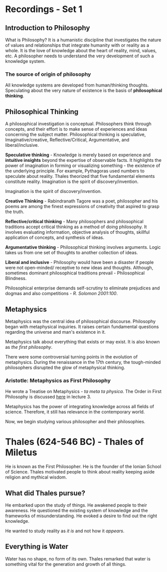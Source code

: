# Recordings - Set 1

## Introduction to Philosophy

What is Philosophy? It is a humanistic discipline that investigates the nature of values and relationships that integrate humanity with or reality as a whole. It is the love of knowledge about the heart of reality, mind, values, etc. A philosopher needs to understand the very development of such a knowledge system.

### The source of origin of philosophy

All knowledge systems are developed from human/thinking thoughts. Speculating about the very nature of existence is the basis of **philosophical thinking**. 

## Philosophical Thinking

A philosophical investigation is conceptual. Philosophers think through concepts, and their effort is to make sense of experiences and ideas concerning the subject matter. Philosophical thinking is speculative, Imaginative/creative, Reflective/Critical, Argumentative, and liberal/inclusive.

**Speculative thinking** - Knowledge is merely based on experience and **intuitive insights** beyond the expertise of observable facts. It highlights the power of imagination in forming or visualizing something - the existence of the underlying principle. For example, Pythagoras used numbers to speculate about reality. Thales theorized that five fundamental elements constitute reality.
Imagination is the spirit of discovery/invention. 

Imagination is the spirit of discovery/invention. 

**Creative Thinking** - Rabindranath Tagore was a poet, philosopher and his poems are among the finest expressions of creativity that aspired to grasp the truth.

**Reflective/critical thinking** - Many philosophers and philosophical traditions accept critical thinking as a method of doing philosophy. It involves evaluating information, objective analysis of thoughts, skillful application of concepts, and synthesis of ideas.

**Argumentative thinking** - Philosophical thinking involves arguments. Logic takes us from one set of thoughts to another collection of ideas.

**Liberal and inclusive** - Philosophy would have been a disaster if people were not open-minded/ receptive to new ideas and thoughts. Although, sometimes dominant philosophical traditions prevail - Philosophical Blindness.

Philosophical enterprise demands self-scrutiny to eliminate prejudices and dogmas and also competitions - *R. Solomon 2001:100*.

## Metaphysics

Metaphysics was the central idea of philosophical discourse. Philosophy began with metaphysical inquiries. It raises certain fundamental questions regarding the universe and man's existence in it.

Metaphysics talk about everything that exists or may exist. It is also known as *the first philosophy*. 

There were some controversial turning points in the evolution of metaphysics. During the renaissance in the 17th century, the tough-minded philosophers disrupted the glow of metaphysical thinking.

### Aristotle: Metaphysics as First Philosophy

He wrote a Treatise on Metaphysics - *ta meta ta physica*. The Order in First Philosophy is discussed [here](#order-in-first-philosophy) in lecture 3. 

Metaphysics has the power of integrating knowledge across all fields of science. Therefore, it still has relevance in the contemporary world.

Now, we begin studying various philosopher and their philosophies.

# Thales (624-546 BC) - Thales of Miletus

He is known as the First Philosopher. He is the founder of the Ionian School of Science. Thales motivated people to think about reality keeping aside religion and mythical wisdom.

## What did Thales pursue?

He embarked upon the study of things. He awakened people to their awareness. He questioned the existing system of knowledge and the frameworks of misunderstanding. He evoked a desire to find out the right knowledge. 

He wanted to study reality as *it is* and not how it *appears*.

## Everything is Water

Water has no shape, no form of its own. Thales remarked that water is something vital for the generation and growth of all things.

